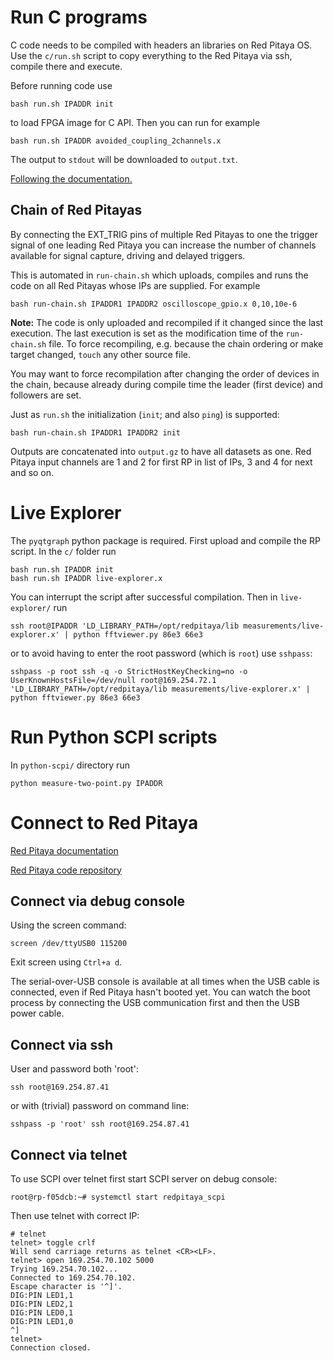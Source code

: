 # Run C programs

C code needs to be compiled with headers an libraries on Red Pitaya
OS.  Use the `c/run.sh` script to copy everything to the Red Pitaya
via ssh, compile there and execute.

Before running code use

    bash run.sh IPADDR init

to load FPGA image for C API.  Then you can run for example

    bash run.sh IPADDR avoided_coupling_2channels.x

The output to `stdout` will be downloaded to `output.txt`.

[Following the documentation.](https://redpitaya.readthedocs.io/en/latest/developerGuide/comC.html)

## Chain of Red Pitayas
By connecting the EXT_TRIG pins of multiple Red Pitayas to one the
trigger signal of one leading Red Pitaya you can increase the number
of channels available for signal capture, driving and delayed
triggers.

This is automated in `run-chain.sh` which uploads, compiles and runs
the code on all Red Pitayas whose IPs are supplied.  For example

    bash run-chain.sh IPADDR1 IPADDR2 oscilloscope_gpio.x 0,10,10e-6

**Note:** The code is only uploaded and recompiled if it changed since
the last execution.  The last execution is set as the modification
time of the `run-chain.sh` file.  To force recompiling, e.g. because
the chain ordering or make target changed, `touch` any other source
file.

You may want to force recompilation after changing the order of
devices in the chain, because already during compile time the leader
(first device) and followers are set.

Just as `run.sh` the initialization (`init`; and also `ping`) is supported:

    bash run-chain.sh IPADDR1 IPADDR2 init

Outputs are concatenated into `output.gz` to have all datasets as one.
Red Pitaya input channels are 1 and 2 for first RP in list of IPs, 3
and 4 for next and so on.


# Live Explorer
The `pyqtgraph` python package is required.  First upload and compile
the RP script.  In the `c/` folder run

    bash run.sh IPADDR init
    bash run.sh IPADDR live-explorer.x

You can interrupt the script after successful compilation.  Then in
`live-explorer/` run

    ssh root@IPADDR 'LD_LIBRARY_PATH=/opt/redpitaya/lib measurements/live-explorer.x' | python fftviewer.py 86e3 66e3

or to avoid having to enter the root password (which is `root`) use
`sshpass`:

    sshpass -p root ssh -q -o StrictHostKeyChecking=no -o UserKnownHostsFile=/dev/null root@169.254.72.1 'LD_LIBRARY_PATH=/opt/redpitaya/lib measurements/live-explorer.x' | python fftviewer.py 86e3 66e3


# Run Python SCPI scripts
In `python-scpi/` directory run

    python measure-two-point.py IPADDR


# Connect to Red Pitaya
[Red Pitaya documentation](https://redpitaya.readthedocs.io/en/latest/index.html)

[Red Pitaya code repository](https://github.com/RedPitaya/RedPitaya)

## Connect via debug console
Using the screen command:

    screen /dev/ttyUSB0 115200

Exit screen using `Ctrl+a d`.

The serial-over-USB console is available at all times when the USB
cable is connected, even if Red Pitaya hasn't booted yet.  You can
watch the boot process by connecting the USB communication first and
then the USB power cable.


## Connect via ssh
User and password both 'root':

    ssh root@169.254.87.41
    
or with (trivial) password on command line:

    sshpass -p 'root' ssh root@169.254.87.41


## Connect via telnet

To use SCPI over telnet first start SCPI server on debug console:

    root@rp-f05dcb:~# systemctl start redpitaya_scpi

Then use telnet with correct IP:

    # telnet
    telnet> toggle crlf
    Will send carriage returns as telnet <CR><LF>.
    telnet> open 169.254.70.102 5000
    Trying 169.254.70.102...
    Connected to 169.254.70.102.
    Escape character is '^]'.
    DIG:PIN LED1,1
    DIG:PIN LED2,1
    DIG:PIN LED0,1
    DIG:PIN LED1,0
    ^]
    telnet> 
    Connection closed.
